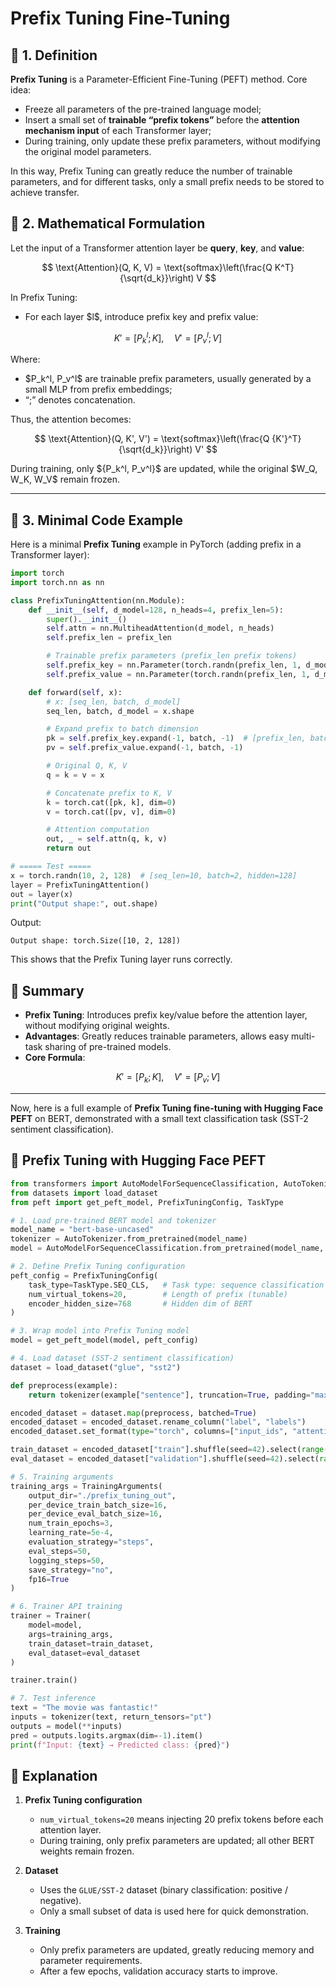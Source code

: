 # Prefix Tuning Fine-Tuning

## 📖 1. Definition

**Prefix Tuning** is a Parameter-Efficient Fine-Tuning (PEFT) method.
Core idea:

* Freeze all parameters of the pre-trained language model;
* Insert a small set of **trainable “prefix tokens”** before the **attention mechanism input** of each Transformer layer;
* During training, only update these prefix parameters, without modifying the original model parameters.

In this way, Prefix Tuning can greatly reduce the number of trainable parameters, and for different tasks, only a small prefix needs to be stored to achieve transfer.



## 📖 2. Mathematical Formulation

Let the input of a Transformer attention layer be **query**, **key**, and **value**:

$$
\text{Attention}(Q, K, V) = \text{softmax}\left(\frac{Q K^T}{\sqrt{d_k}}\right) V
$$

In Prefix Tuning:

* For each layer \$l\$, introduce prefix key and prefix value:

$$
K' = [P_k^l; K], \quad V' = [P_v^l; V]
$$

Where:

* \$P\_k^l, P\_v^l\$ are trainable prefix parameters, usually generated by a small MLP from prefix embeddings;
* “;” denotes concatenation.

Thus, the attention becomes:

$$
\text{Attention}(Q, K', V') = \text{softmax}\left(\frac{Q {K'}^T}{\sqrt{d_k}}\right) V'
$$

During training, only \${P\_k^l, P\_v^l}\$ are updated, while the original \$W\_Q, W\_K, W\_V\$ remain frozen.

---

## 📖 3. Minimal Code Example

Here is a minimal **Prefix Tuning** example in PyTorch (adding prefix in a Transformer layer):

```python
import torch
import torch.nn as nn

class PrefixTuningAttention(nn.Module):
    def __init__(self, d_model=128, n_heads=4, prefix_len=5):
        super().__init__()
        self.attn = nn.MultiheadAttention(d_model, n_heads)
        self.prefix_len = prefix_len

        # Trainable prefix parameters (prefix_len prefix tokens)
        self.prefix_key = nn.Parameter(torch.randn(prefix_len, 1, d_model))
        self.prefix_value = nn.Parameter(torch.randn(prefix_len, 1, d_model))

    def forward(self, x):
        # x: [seq_len, batch, d_model]
        seq_len, batch, d_model = x.shape

        # Expand prefix to batch dimension
        pk = self.prefix_key.expand(-1, batch, -1)  # [prefix_len, batch, d_model]
        pv = self.prefix_value.expand(-1, batch, -1)

        # Original Q, K, V
        q = k = v = x

        # Concatenate prefix to K, V
        k = torch.cat([pk, k], dim=0)
        v = torch.cat([pv, v], dim=0)

        # Attention computation
        out, _ = self.attn(q, k, v)
        return out

# ===== Test =====
x = torch.randn(10, 2, 128)  # [seq_len=10, batch=2, hidden=128]
layer = PrefixTuningAttention()
out = layer(x)
print("Output shape:", out.shape)
```

Output:

```
Output shape: torch.Size([10, 2, 128])
```

This shows that the Prefix Tuning layer runs correctly.


## 📖 Summary

* **Prefix Tuning**: Introduces prefix key/value before the attention layer, without modifying original weights.
* **Advantages**: Greatly reduces trainable parameters, allows easy multi-task sharing of pre-trained models.
* **Core Formula**:

$$
K' = [P_k; K], \quad V' = [P_v; V]
$$

---

Now, here is a full example of **Prefix Tuning fine-tuning with Hugging Face PEFT** on BERT, demonstrated with a small text classification task (SST-2 sentiment classification).

## 📖 Prefix Tuning with Hugging Face PEFT

```python
from transformers import AutoModelForSequenceClassification, AutoTokenizer, TrainingArguments, Trainer
from datasets import load_dataset
from peft import get_peft_model, PrefixTuningConfig, TaskType

# 1. Load pre-trained BERT model and tokenizer
model_name = "bert-base-uncased"
tokenizer = AutoTokenizer.from_pretrained(model_name)
model = AutoModelForSequenceClassification.from_pretrained(model_name, num_labels=2)

# 2. Define Prefix Tuning configuration
peft_config = PrefixTuningConfig(
    task_type=TaskType.SEQ_CLS,   # Task type: sequence classification
    num_virtual_tokens=20,        # Length of prefix (tunable)
    encoder_hidden_size=768       # Hidden dim of BERT
)

# 3. Wrap model into Prefix Tuning model
model = get_peft_model(model, peft_config)

# 4. Load dataset (SST-2 sentiment classification)
dataset = load_dataset("glue", "sst2")

def preprocess(example):
    return tokenizer(example["sentence"], truncation=True, padding="max_length", max_length=128)

encoded_dataset = dataset.map(preprocess, batched=True)
encoded_dataset = encoded_dataset.rename_column("label", "labels")
encoded_dataset.set_format(type="torch", columns=["input_ids", "attention_mask", "labels"])

train_dataset = encoded_dataset["train"].shuffle(seed=42).select(range(2000))  # small sample for demo
eval_dataset = encoded_dataset["validation"].shuffle(seed=42).select(range(500))

# 5. Training arguments
training_args = TrainingArguments(
    output_dir="./prefix_tuning_out",
    per_device_train_batch_size=16,
    per_device_eval_batch_size=16,
    num_train_epochs=3,
    learning_rate=5e-4,
    evaluation_strategy="steps",
    eval_steps=50,
    logging_steps=50,
    save_strategy="no",
    fp16=True
)

# 6. Trainer API training
trainer = Trainer(
    model=model,
    args=training_args,
    train_dataset=train_dataset,
    eval_dataset=eval_dataset
)

trainer.train()

# 7. Test inference
text = "The movie was fantastic!"
inputs = tokenizer(text, return_tensors="pt")
outputs = model(**inputs)
pred = outputs.logits.argmax(dim=-1).item()
print(f"Input: {text} → Predicted class: {pred}")
```



## 📖 Explanation

1. **Prefix Tuning configuration**

   * `num_virtual_tokens=20` means injecting 20 prefix tokens before each attention layer.
   * During training, only prefix parameters are updated; all other BERT weights remain frozen.

2. **Dataset**

   * Uses the `GLUE/SST-2` dataset (binary classification: positive / negative).
   * Only a small subset of data is used here for quick demonstration.

3. **Training**

   * Only prefix parameters are updated, greatly reducing memory and parameter requirements.
   * After a few epochs, validation accuracy starts to improve.

